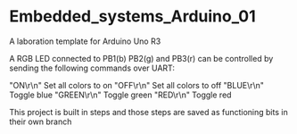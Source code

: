 # Embedded_systems_Arduino_01
A laboration template for Arduino Uno R3

A RGB LED connected to PB1(b) PB2(g) and PB3(r) can be controlled by sending the following commands over UART:

"ON\r\n" Set all colors to on
"OFF\r\n" Set all colors to off
"BLUE\r\n" Toggle blue
"GREEN\r\n" Toggle green
"RED\r\n" Toggle red

This project is built in steps and those steps are saved as functioning bits in their own branch